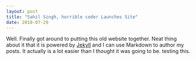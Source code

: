 ```yaml
---
layout: post
title: "Sahil Singh, horrible coder Launches Site"
date: 2018-07-29
---
```


Well. Finally got around to putting this old website together. Neat thing about it that it is powered by [Jekyll](http://jekyllrb.com) and I can use Markdown to author my posts. It actually is a lot easier than I thought it was going to be. testing this.
